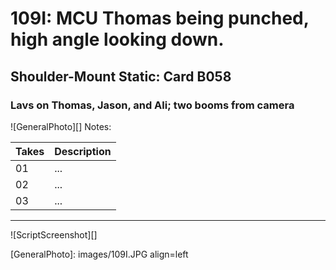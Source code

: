 # 109I: MCU Thomas being punched, high angle looking down.

## Shoulder-Mount Static: Card B058

### Lavs on Thomas, Jason, and Ali; two booms from camera

![GeneralPhoto][]
Notes: 

| Takes | Description |
|:---|:----|
| 01 | ... |
| 02 | ... |
| 03 | ... |

----

![ScriptScreenshot][]


[GeneralPhoto]:  images/109I.JPG align=left
